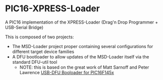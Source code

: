 # PIC16-XPRESS-Loader
A PIC16 implementation of the XPRESS-Loader (Drag'n Drop Programmer + USB-Serial Bridge) 

This is composed of two projects: 
* The MSD-Loader project proper containing several configurations for different target device families
* A DFU bootloader to allow updates of the MSD-Loader itself via the standard DFU-util tool
  * NOTE: this is based on the great work of Matt Sarnoff and Peter Lawrence [USB-DFU Booloader for PIC16F145x](https://github.com/majbthrd/PIC16F1-USB-DFU-Bootloader)
